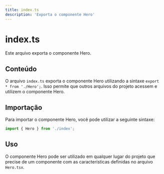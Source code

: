 ```yaml
---
title: index.ts
description: 'Exporta o componente Hero'
---
```

# index.ts

Este arquivo exporta o componente Hero.

## Conteúdo

O arquivo `index.ts` exporta o componente Hero utilizando a sintaxe `export * from './Hero';`. Isso permite que outros arquivos do projeto acessem e utilizem o componente Hero.

## Importação

Para importar o componente Hero, você pode utilizar a seguinte sintaxe:
```typescript
import { Hero } from './index';
```
## Uso

O componente Hero pode ser utilizado em qualquer lugar do projeto que precise de um componente com as características definidas no arquivo `Hero.tsx`.